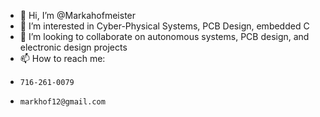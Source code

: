 - 👋 Hi, I’m @Markahofmeister
- 👀 I’m interested in Cyber-Physical Systems, PCB Design, embedded C
- 💞️ I’m looking to collaborate on autonomous systems, PCB design, and electronic design projects
- 📫 How to reach me:
-     716-261-0079
-     markhof12@gmail.com

<!---
Markahofmeister/Markahofmeister is a ✨ special ✨ repository because its `README.md` (this file) appears on your GitHub profile.
You can click the Preview link to take a look at your changes.
--->
